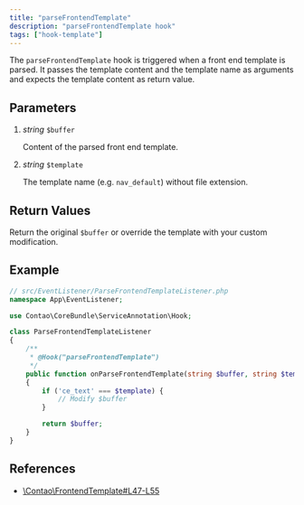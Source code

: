 ```yaml
---
title: "parseFrontendTemplate"
description: "parseFrontendTemplate hook"
tags: ["hook-template"]
---
```



The `parseFrontendTemplate` hook is triggered when a front end template is
parsed. It passes the template content and the template name as arguments
and expects the template content as return value.


## Parameters

1. *string* `$buffer`

    Content of the parsed front end template.

2. *string* `$template`

    The template name (e.g. `nav_default`) without file extension.


## Return Values

Return the original `$buffer` or override the template with your custom
modification.


## Example

```php
// src/EventListener/ParseFrontendTemplateListener.php
namespace App\EventListener;

use Contao\CoreBundle\ServiceAnnotation\Hook;

class ParseFrontendTemplateListener
{
    /**
     * @Hook("parseFrontendTemplate")
     */
    public function onParseFrontendTemplate(string $buffer, string $template): string
    {
        if ('ce_text' === $template) {
            // Modify $buffer
        }

        return $buffer;
    }
}
```


## References

* [\Contao\FrontendTemplate#L47-L55](https://github.com/contao/contao/blob/4.7.6/core-bundle/src/Resources/contao/classes/FrontendTemplate.php#L47-L55)
